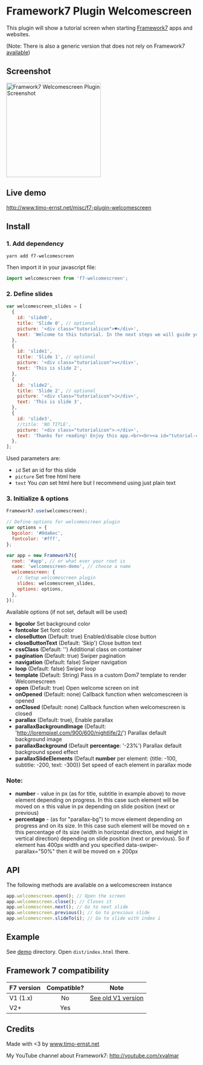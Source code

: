 # Framework7 Plugin Welcomescreen

This plugin will show a tutorial screen when starting [Framework7](http://www.framework7.io) apps and websites.

(Note: There is also a generic version that does not rely on Framework7 [available](https://github.com/valnub/welcomescreen-mobile))

## Screenshot

<a href="https://raw.githubusercontent.com/valnub/Framework7-Plugin-Welcomescreen/master/screens/screen1.jpg"><img src="https://raw.githubusercontent.com/valnub/Framework7-Plugin-Welcomescreen/master/screens/screen1.jpg" alt="Framwork7 Welcomescreen Plugin Screenshot" width="250"></a>

## Live demo

http://www.timo-ernst.net/misc/f7-plugin-welcomescreen

## Install

### 1. Add dependency

```shell
yarn add f7-welcomescreen
```

Then import it in your javascript file:

```javascript
import welcomescreen from 'f7-welcomescreen';
```

### 2. Define slides

```javascript
var welcomescreen_slides = [
  {
    id: 'slide0',
    title: 'Slide 0', // optional
    picture: '<div class="tutorialicon">♥</div>',
    text: 'Welcome to this tutorial. In the next steps we will guide you through a manual that will teach you how to use this app.',
  },
  {
    id: 'slide1',
    title: 'Slide 1', // optional
    picture: '<div class="tutorialicon">✲</div>',
    text: 'This is slide 2',
  },
  {
    id: 'slide2',
    title: 'Slide 2', // optional
    picture: '<div class="tutorialicon">♫</div>',
    text: 'This is slide 3',
  },
  {
    id: 'slide3',
    //title: 'NO TITLE',
    picture: '<div class="tutorialicon">☆</div>',
    text: 'Thanks for reading! Enjoy this app.<br><br><a id="tutorial-close-btn" href="#">End Tutorial</a>',
  },
];
```

Used parameters are:

- `id` Set an id for this slide
- `picture` Set free html here
- `text` You _can_ set html here but I recommend using just plain text

### 3. Initialize & options

```javascript
Framework7.use(welcomescreen);

// Define options for welcomescreen plugin
var options = {
  bgcolor: '#0da6ec',
  fontcolor: '#fff',
};

var app = new Framework7({
  root: '#app', // or what ever your root is
  name: 'welcomescreen-demo', // choose a name
  welcomescreen: {
    // Setup welcomescreen plugin
    slides: welcomescreen_slides,
    options: options,
  },
});
```

Available options (if not set, default will be used)

- **bgcolor** Set background color
- **fontcolor** Set font color
- **closeButton** (Default: true) Enabled/disable close button
- **closeButtonText** (Default: 'Skip') Close button text
- **cssClass** (Default: '') Additional class on container
- **pagination** (Default: true) Swiper pagination
- **navigation** (Default: false) Swiper navigation
- **loop** (Default: false) Swiper loop
- **template** (Default: String) Pass in a custom Dom7 template to render Welcomescreen
- **open** (Default: true) Open welcome screen on init
- **onOpened** (Default: none) Callback function when welcomescreen is opened
- **onClosed** (Default: none) Callback function when welcomescreen is closed
- **parallax** (Default: true), Enable parallax
- **parallaxBackgroundImage** (Default: 'http://lorempixel.com/900/600/nightlife/2/') Parallax default background image
- **parallaxBackground** (Default **percentage**: '-23%') Parallax default background speed effect
- **parallaxSlideElements** (Default **number** per element: {title: -100, subtitle: -200, text: -300}) Set speed of each element in parallax mode

### Note:

- **number** - value in px (as for title, subtitle in example above) to move element depending on progress. In this case such element will be moved on ± this value in px depending on slide position (next or previous)
- **percentage** - (as for "parallax-bg") to move element depending on progress and on its size. In this case such element will be moved on ± this percentage of its size (width in horizontal direction, and height in vertical direction) depending on slide position (next or previous). So if element has 400px width and you specified data-swiper-parallax="50%" then it will be moved on ± 200px

## API

The following methods are available on a welcomescreen instance

```javascript
app.welcomescreen.open(); // Open the screen
app.welcomescreen.close(); // Closes it
app.welcomescreen.next(); // Go to next slide
app.welcomescreen.previous(); // Go to previous slide
app.welcomescreen.slideTo(i); // Go to slide with index i
```

## Example

See [demo](https://github.com/valnub/Framework7-Plugin-Welcomescreen/tree/master/demo) directory. Open `dist/index.html` there.

## Framework 7 compatibility

| F7 version | Compatible? | Note                                                                                             |
| ---------- | :---------: | ------------------------------------------------------------------------------------------------ |
| V1 (1.x)   |     No      | [See old V1 version](https://github.com/valnub/Framework7-Plugin-Welcomescreen/releases/tag/1.0) |
| V2+        |     Yes     |

## Credits

Made with <3 by www.timo-ernst.net

My YouTube channel about Framework7: http://youtube.com/xvalmar
